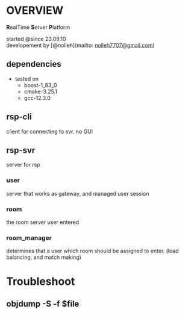
# OVERVIEW
**R**ealTime **S**erver **P**latform

started @since 23.09.10  
developement by [@nolleh](mailto: nolleh7707@gmail.com)

## dependencies

- tested on
    - boost-1_83_0
    - cmake-3.25.1
    - gcc-12.3.0

## rsp-cli
client for connecting to svr. no GUI 

## rsp-svr
server for rsp

### user 
server that works as gateway, and managed user session 

### room
the room server user entered

### room_manager
determines that a user which room should be assigned to enter.
(load balancing, and match making)

# Troubleshoot

## objdump -S -f $file
